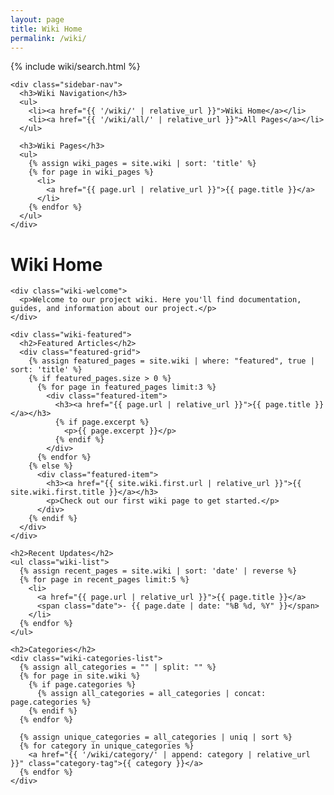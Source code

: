 ```yaml
---
layout: page
title: Wiki Home
permalink: /wiki/
---
```


<div class="wiki-container">
  <aside class="wiki-sidebar">
    {% include wiki/search.html %}
    
    <div class="sidebar-nav">
      <h3>Wiki Navigation</h3>
      <ul>
        <li><a href="{{ '/wiki/' | relative_url }}">Wiki Home</a></li>
        <li><a href="{{ '/wiki/all/' | relative_url }}">All Pages</a></li>
      </ul>
      
      <h3>Wiki Pages</h3>
      <ul>
        {% assign wiki_pages = site.wiki | sort: 'title' %}
        {% for page in wiki_pages %}
          <li>
            <a href="{{ page.url | relative_url }}">{{ page.title }}</a>
          </li>
        {% endfor %}
      </ul>
    </div>
  </aside>

  <main class="wiki-content">
    <h1>Wiki Home</h1>
    
    <div class="wiki-welcome">
      <p>Welcome to our project wiki. Here you'll find documentation, guides, and information about our project.</p>
    </div>
    
    <div class="wiki-featured">
      <h2>Featured Articles</h2>
      <div class="featured-grid">
        {% assign featured_pages = site.wiki | where: "featured", true | sort: 'title' %}
        {% if featured_pages.size > 0 %}
          {% for page in featured_pages limit:3 %}
            <div class="featured-item">
              <h3><a href="{{ page.url | relative_url }}">{{ page.title }}</a></h3>
              {% if page.excerpt %}
                <p>{{ page.excerpt }}</p>
              {% endif %}
            </div>
          {% endfor %}
        {% else %}
          <div class="featured-item">
            <h3><a href="{{ site.wiki.first.url | relative_url }}">{{ site.wiki.first.title }}</a></h3>
            <p>Check out our first wiki page to get started.</p>
          </div>
        {% endif %}
      </div>
    </div>
    
    <h2>Recent Updates</h2>
    <ul class="wiki-list">
      {% assign recent_pages = site.wiki | sort: 'date' | reverse %}
      {% for page in recent_pages limit:5 %}
        <li>
          <a href="{{ page.url | relative_url }}">{{ page.title }}</a>
          <span class="date">- {{ page.date | date: "%B %d, %Y" }}</span>
        </li>
      {% endfor %}
    </ul>
    
    <h2>Categories</h2>
    <div class="wiki-categories-list">
      {% assign all_categories = "" | split: "" %}
      {% for page in site.wiki %}
        {% if page.categories %}
          {% assign all_categories = all_categories | concat: page.categories %}
        {% endif %}
      {% endfor %}
      
      {% assign unique_categories = all_categories | uniq | sort %}
      {% for category in unique_categories %}
        <a href="{{ '/wiki/category/' | append: category | relative_url }}" class="category-tag">{{ category }}</a>
      {% endfor %}
    </div>
  </main>
</div>

<style>
.wiki-welcome {
  background-color: #f8f9fa;
  border: 1px solid #a2a9b1;
  border-radius: 3px;
  padding: 1rem;
  margin-bottom: 1.5rem;
}

.featured-grid {
  display: grid;
  grid-template-columns: repeat(auto-fill, minmax(300px, 1fr));
  gap: 1rem;
  margin: 1rem 0;
}

.featured-item {
  background-color: #f8f9fa;
  border: 1px solid #a2a9b1;
  border-radius: 3px;
  padding: 1rem;
}

.featured-item h3 {
  margin-top: 0;
  border-bottom: none;
}

.wiki-categories-list {
  display: flex;
  flex-wrap: wrap;
  gap: 0.5rem;
  margin: 1rem 0;
}

.category-tag {
  background-color: #f8f9fa;
  border: 1px solid #a2a9b1;
  border-radius: 3px;
  padding: 0.3rem 0.6rem;
  text-decoration: none;
  color: #0645ad;
}

.category-tag:hover {
  background-color: #eaecf0;
}
</style>